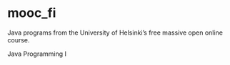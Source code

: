 # mooc_fi

Java programs from the University of Helsinki’s free massive open online course.

Java Programming I